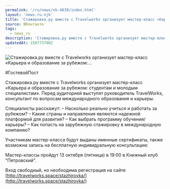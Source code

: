 ```yaml
---
permalink: '/ru/news/vk-4639/index.html'
layout: 'news.ru.njk'
title: 'Стажировка.ру вместе с Travelworks организует мастер-класс «Карьера и образование за рубежом:'
source: ВКонтакте
tags:
  - news_ru
description: 'Стажировка.ру вместе с Travelworks организует мастер-класс «Карьера и образование за рубежом:…'
updatedAt: 1507737802
---
```

![Стажировка.ру вместе с Travelworks организует мастер-класс «Карьера и образование за рубежом:…](https://sun9-35.userapi.com/impf/c840439/v840439389/12f3d/KNM2Vn94AW8.jpg?size=1280x783&quality=96&sign=0b7cbe6f5a4ca9a83dbb5d1175927ae5&c_uniq_tag=QntE0voZSNPhXE7cVvLT9iXQ5C7ncSUsFJjlj0TCnG4&type=album)

#ГостевойПост

Стажировка.ру вместе с Travelworks организует мастер-класс «Карьера и образование за рубежом: студентам и молодым специалистам». Перед аудиторией выступят руководитель TravelWorks, консультант по вопросам международного образования и карьеры.

Специалисты расскажут:
– Насколько реально учиться и работать за рубежом?
– Какие страны и направления являются надежной платформой для развития?
– Как выбрать программу обучения/карьеры?
– Как попасть на зарубежную стажировку в международную компанию?

Участникам мастер-класса будут выданы именные сертификаты, также возможна запись на бесплатную индивидуальную консультацию

Мастер-классы пройдут 13 октября (пятница) в 19:00 в Книжный клуб "Петровский".

Вход свободный, но необходима регистрация на сайте [http://travelworks.space/stazhirovka/](http://travelworks.space/stazhirovka/)
